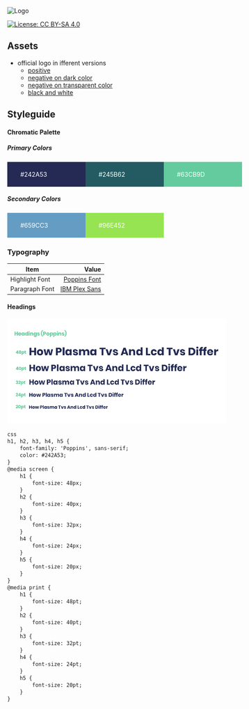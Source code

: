 ![Logo](https://file-aorgnbquet.now.sh)

[![License: CC BY-SA 4.0](https://img.shields.io/badge/License-CC%20BY--SA%204.0-lightgrey.svg)](https://creativecommons.org/licenses/by-sa/4.0/)


## Assets
- official logo in ifferent versions
	- [positive](https://github.com/frameworkless-movement/frameworkless-visual-identity/tree/master/logo/positive "positive")
	- [negative on dark color](https://github.com/frameworkless-movement/frameworkless-visual-identity/tree/master/logo/negative-on-dark "negative on dark color")
	- [negative on transparent color](https://github.com/frameworkless-movement/frameworkless-visual-identity/tree/master/logo/negative-on-transparent "negative on transparent color")
	- [black and white](https://github.com/frameworkless-movement/frameworkless-visual-identity/tree/master/logo/black-and-white "black and white")

## Styleguide


#### Chromatic Palette

##### Primary Colors

<div style="display: flex;">
    <div style="padding: 20px 30px; color: #ffffff; flex: 0 0 120px; background-color: #242A53;">
        #242A53
    </div>
    <div style="padding: 20px 30px; color: #ffffff; flex: 0 0 120px; background-color: #245B62;">
        #245B62
    </div>
    <div style="padding: 20px 30px; color: #ffffff; flex: 0 0 120px; background-color: #63CB9D;">
        #63CB9D
    </div>
</div>

##### Secondary Colors

<div style="display: flex;">
    <div style="padding: 20px 30px; color: #ffffff; flex: 0 0 120px; background-color: #659CC3;">
        #659CC3
    </div>
    <div style="padding: 20px 30px; color: #ffffff; flex: 0 0 120px; background-color: #96E452;">
        #96E452
    </div>
</div>


### Typography



| Item      | Value |
| --------- | -----:|
| Highlight Font  | [Poppins Font](https://fonts.google.com/specimen/Poppins, "Poppins") |
| Paragraph Font  | [IBM Plex Sans](https://fonts.google.com/specimen/IBM+Plex+Sans, "IBM Plex Sans") |

#### Headings


![headers](https://raw.githubusercontent.com/frameworkless-movement/frameworkless-visual-identity/master/doc/h.png)



```
css
h1, h2, h3, h4, h5 {
    font-family: 'Poppins', sans-serif;
    color: #242A53;
}
@media screen {
    h1 {
        font-size: 48px;
    }
    h2 {
        font-size: 40px;
    }
    h3 {
        font-size: 32px;
    }
    h4 {
        font-size: 24px;
    }
    h5 {
        font-size: 20px;
    }
}
@media print {
    h1 {
        font-size: 48pt;
    }
    h2 {
        font-size: 40pt;
    }
    h3 {
        font-size: 32pt;
    }
    h4 {
        font-size: 24pt;
    }
    h5 {
        font-size: 20pt;
    }
}
```
